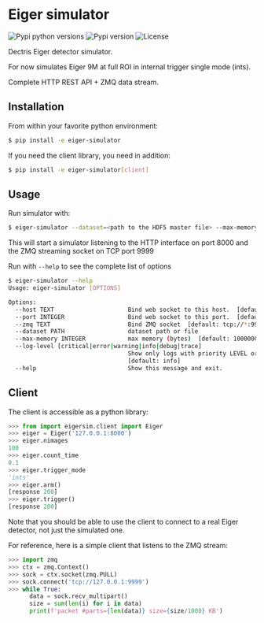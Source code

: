 # Eiger simulator

![Pypi python versions][pypi-python-versions]
![Pypi version][pypi-version]
![License][license]

Dectris Eiger detector simulator.

For now simulates Eiger 9M at full ROI in internal trigger single mode (ints).

Complete HTTP REST API + ZMQ data stream.

## Installation

From within your favorite python environment:

```bash
$ pip install -e eiger-simulator
```

If you need the client library, you need in addition:

```bash
$ pip install -e eiger-simulator[client]
```

## Usage

Run simulator with:

```bash
$ eiger-simulator --dataset=<path to the HDF5 master file> --max-memory=1_000_000_000
```

This will start a simulator listening to the HTTP interface on port 8000 and the
ZMQ streaming socket on TCP port 9999

Run with `--help` to see the complete list of options

```bash
$ eiger-simulator --help
Usage: eiger-simulator [OPTIONS]

Options:
  --host TEXT                     Bind web socket to this host.  [default: 0]
  --port INTEGER                  Bind web socket to this port.  [default: 8000]
  --zmq TEXT                      Bind ZMQ socket  [default: tcp://*:9999]
  --dataset PATH                  dataset path or file
  --max-memory INTEGER            max memory (bytes)  [default: 1000000000]
  --log-level [critical|error|warning|info|debug|trace]
                                  Show only logs with priority LEVEL or above
                                  [default: info]
  --help                          Show this message and exit.
```

## Client

The client is accessible as a python library:

```python
>>> from import eigersim.client import Eiger
>>> eiger = Eiger('127.0.0.1:8000')
>>> eiger.nimages
100
>>> eiger.count_time
0.1
>>> eiger.trigger_mode
'ints'
>>> eiger.arm()
[response 200]
>>> eiger.trigger()
[response 200]
```

Note that you should be able to use the client to connect to a real Eiger detector, not just
the simulated one.


For reference, here is a simple client that listens to the ZMQ stream:

```python
>>> import zmq
>>> ctx = zmq.Context()
>>> sock = ctx.socket(zmq.PULL)
>>> sock.connect('tcp://127.0.0.1:9999')
>>> while True:
      data = sock.recv_multipart()
      size = sum(len(i) for i in data)
      print(f'packet #parts={len(data)} size={size/1000} KB')
```

[pypi-python-versions]: https://img.shields.io/pypi/pyversions/eiger-simulator.svg
[pypi-version]: https://img.shields.io/pypi/v/eiger-simulator.svg
[license]: https://img.shields.io/pypi/l/eiger-simulator.svg